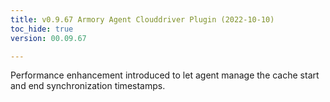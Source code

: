 ```yaml
---
title: v0.9.67 Armory Agent Clouddriver Plugin (2022-10-10)
toc_hide: true
version: 00.09.67

---
```


Performance enhancement introduced to let agent manage the cache start and end synchronization timestamps.


